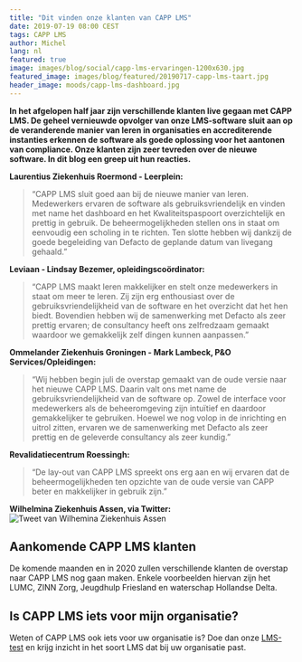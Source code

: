 ```yaml
---
title: "Dit vinden onze klanten van CAPP LMS"
date: 2019-07-19 08:00 CEST
tags: CAPP LMS
author: Michel
lang: nl
featured: true
image: images/blog/social/capp-lms-ervaringen-1200x630.jpg
featured_image: images/blog/featured/20190717-capp-lms-taart.jpg
header_image: moods/capp-lms-dashboard.jpg
---
```


__In het afgelopen half jaar zijn verschillende klanten live gegaan met CAPP LMS. De geheel vernieuwde opvolger van onze LMS-software sluit aan op de veranderende manier van leren in organisaties en accrediterende instanties erkennen de software als goede oplossing voor het aantonen van compliance. Onze klanten zijn zeer tevreden over de nieuwe software. In dit blog een greep uit hun reacties.__

__Laurentius Ziekenhuis Roermond - Leerplein:__
>“CAPP LMS sluit goed aan bij de nieuwe manier van leren. Medewerkers ervaren de software als gebruiksvriendelijk en vinden met name het dashboard en het Kwaliteitspaspoort overzichtelijk en prettig in gebruik. De beheermogelijkheden stellen ons in staat om eenvoudig een scholing in te richten. Ten slotte hebben wij dankzij de goede begeleiding van Defacto de geplande datum van livegang gehaald.”

__Leviaan - Lindsay Bezemer, opleidingscoördinator:__
>“CAPP LMS maakt leren makkelijker en stelt onze medewerkers in staat om meer te leren. Zij zijn erg enthousiast over de gebruiksvriendelijkheid van de software en het overzicht dat het hen biedt. Bovendien hebben wij de samenwerking met Defacto als zeer prettig ervaren; de consultancy heeft ons zelfredzaam gemaakt waardoor we gemakkelijk zelf dingen kunnen aanpassen.”

__Ommelander Ziekenhuis Groningen - Mark Lambeck, P&O Services/Opleidingen:__
>“Wij hebben begin juli de overstap gemaakt van de oude versie naar het nieuwe CAPP LMS. Daarin valt ons met name de gebruiksvriendelijkheid van de software op. Zowel de interface voor medewerkers als de beheeromgeving zijn intuïtief en daardoor gemakkelijker te gebruiken. Hoewel we nog volop in de inrichting en uitrol zitten, ervaren we de samenwerking met Defacto als zeer prettig en de geleverde consultancy als zeer kundig.”

__Revalidatiecentrum Roessingh:__
>“De lay-out van CAPP LMS spreekt ons erg aan en wij ervaren dat de beheermogelijkheden ten opzichte van de oude versie van CAPP beter en makkelijker in gebruik zijn.”

__Wilhelmina Ziekenhuis Assen, via Twitter:__
![Tweet van Wilhemina Ziekenhuis Assen](/images/blog/WZA-tweet.jpg)

## Aankomende CAPP LMS klanten
De komende maanden en in 2020 zullen verschillende klanten de overstap naar CAPP LMS nog gaan maken. Enkele voorbeelden hiervan zijn het LUMC, ZINN Zorg, Jeugdhulp Friesland en waterschap Hollandse Delta.

## Is CAPP LMS iets voor mijn organisatie?

Weten of CAPP LMS ook iets voor uw organisatie is? Doe dan onze [LMS-test](/wat-voor-lms-past-bij-mij/) en krijg inzicht in het soort LMS dat bij uw organisatie past.
